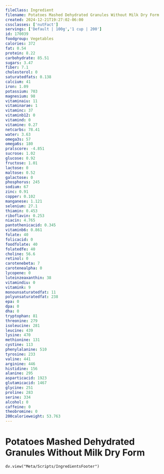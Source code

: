 ```yaml
---
fileClass: Ingredient
filename: Potatoes Mashed Dehydrated Granules Without Milk Dry Form
created: 2024-12-21T19:27:02-06:00
cssclasses: ['nutFact']
servings: ['Default | 100g','1 cup | 200']
id: 170039
foodgroup: Vegetables
calories: 372
fat: 0.54
protein: 8.22
carbohydrate: 85.51
sugars: 3.47
fiber: 7.1
cholesterol: 0
saturatedfats: 0.138
calcium: 41
iron: 1.09
potassium: 703
magnesium: 98
vitaminaiu: 11
vitaminarae: 1
vitaminc: 37
vitaminb12: 0
vitamind: 0
vitamine: 0.27
netcarbs: 78.41
water: 3.63
omega3s: 57
omega6s: 180
pralscore: -4.851
sucrose: 1.02
glucose: 0.92
fructose: 1.01
lactose: 0
maltose: 0.52
galactose: 0
phosphorus: 245
sodium: 67
zinc: 0.91
copper: 0.102
manganese: 1.121
selenium: 27.1
thiamin: 0.453
riboflavin: 0.253
niacin: 4.765
pantothenicacid: 0.345
vitaminb6: 0.861
folate: 40
folicacid: 0
foodfolate: 40
folatedfe: 40
choline: 56.6
retinol: 0
carotenebeta: 7
carotenealpha: 0
lycopene: 0
luteinzeaxanthin: 38
vitamindiu: 0
vitamink: 9
monounsaturatedfat: 11
polyunsaturatedfat: 238
epa: 0
dpa: 0
dha: 0
tryptophan: 81
threonine: 279
isoleucine: 281
leucine: 439
lysine: 470
methionine: 131
cystine: 113
phenylalanine: 510
tyrosine: 233
valine: 441
arginine: 446
histidine: 156
alanine: 295
asparticacid: 1923
glutamicacid: 1467
glycine: 251
proline: 283
serine: 334
alcohol: 0
caffeine: 0
theobromine: 0
200calorieweight: 53.763
---
```


# Potatoes Mashed Dehydrated Granules Without Milk Dry Form

```dataviewjs
dv.view("Meta/Scripts/IngredientsFooter")
```